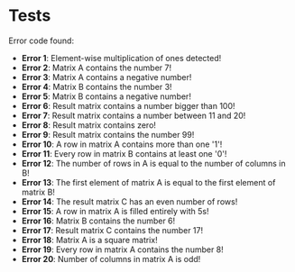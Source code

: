 # Tests

Error code found:
- **Error 1**: Element-wise multiplication of ones detected!
- **Error 2**: Matrix A contains the number 7!
- **Error 3**: Matrix A contains a negative number!
- **Error 4**: Matrix B contains the number 3!
- **Error 5**: Matrix B contains a negative number!
- **Error 6**: Result matrix contains a number bigger than 100!
- **Error 7**: Result matrix contains a number between 11 and 20!
- **Error 8**: Result matrix contains zero!
- **Error 9**: Result matrix contains the number 99!
- **Error 10**: A row in matrix A contains more than one '1'!
- **Error 11**: Every row in matrix B contains at least one '0'!
- **Error 12**: The number of rows in A is equal to the number of columns in B!
- **Error 13**: The first element of matrix A is equal to the first element of matrix B!
- **Error 14**: The result matrix C has an even number of rows!
- **Error 15**: A row in matrix A is filled entirely with 5s!
- **Error 16**: Matrix B contains the number 6!
- **Error 17**: Result matrix C contains the number 17!
- **Error 18**: Matrix A is a square matrix!
- **Error 19**: Every row in matrix A contains the number 8!
- **Error 20**: Number of columns in matrix A is odd!